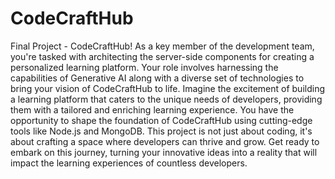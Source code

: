 # CodeCraftHub
 Final Project - CodeCraftHub! As a key member of the development team, you're tasked with architecting the server-side components for creating a personalized learning platform. Your role involves harnessing the capabilities of Generative AI along with a diverse set of technologies to bring your vision of CodeCraftHub to life.  Imagine the excitement of building a learning platform that caters to the unique needs of developers, providing them with a tailored and enriching learning experience. You have the opportunity to shape the foundation of CodeCraftHub using cutting-edge tools like Node.js and MongoDB. This project is not just about coding, it's about crafting a space where developers can thrive and grow.  Get ready to embark on this journey, turning your innovative ideas into a reality that will impact the learning experiences of countless developers.
